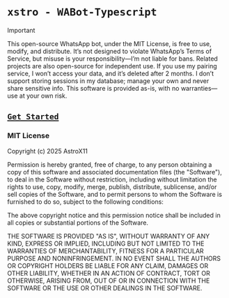 # `xstro - WABot-Typescript`

> [!IMPORTANT]  
> This open-source WhatsApp bot, under the MIT License, is free to use, modify, and distribute. It’s not designed to violate WhatsApp’s Terms of Service, but misuse is your responsibility—I’m not liable for bans. Related projects are also open-source for independent use. If you use my pairing service, I won’t access your data, and it’s deleted after 2 months. I don’t support storing sessions in my database; manage your own and never share sensitive info. This software is provided as-is, with no warranties—use at your own risk.

## [`Get Started`](https://xstro-web.vercel.app/)

### MIT License

Copyright (c) 2025 AstroX11

Permission is hereby granted, free of charge, to any person obtaining a copy
of this software and associated documentation files (the "Software"), to deal
in the Software without restriction, including without limitation the rights
to use, copy, modify, merge, publish, distribute, sublicense, and/or sell
copies of the Software, and to permit persons to whom the Software is
furnished to do so, subject to the following conditions:

The above copyright notice and this permission notice shall be included in all
copies or substantial portions of the Software.

THE SOFTWARE IS PROVIDED "AS IS", WITHOUT WARRANTY OF ANY KIND, EXPRESS OR
IMPLIED, INCLUDING BUT NOT LIMITED TO THE WARRANTIES OF MERCHANTABILITY,
FITNESS FOR A PARTICULAR PURPOSE AND NONINFRINGEMENT. IN NO EVENT SHALL THE
AUTHORS OR COPYRIGHT HOLDERS BE LIABLE FOR ANY CLAIM, DAMAGES OR OTHER
LIABILITY, WHETHER IN AN ACTION OF CONTRACT, TORT OR OTHERWISE, ARISING FROM,
OUT OF OR IN CONNECTION WITH THE SOFTWARE OR THE USE OR OTHER DEALINGS IN THE
SOFTWARE.
